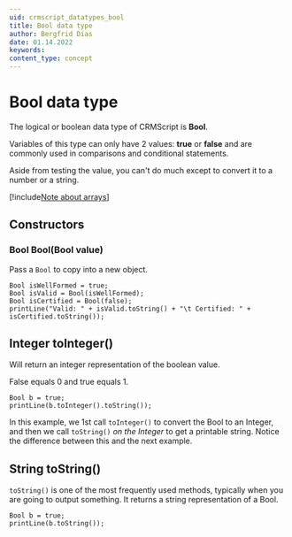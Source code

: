 ```yaml
---
uid: crmscript_datatypes_bool
title: Bool data type
author: Bergfrid Dias
date: 01.14.2022
keywords:
content_type: concept
---
```


# Bool data type

The logical or boolean data type of CRMScript is **Bool**.

Variables of this type can only have 2 values: **true** or **false** and are commonly used in comparisons and conditional statements.

Aside from testing the value, you can't do much except to convert it to a number or a string.

[!include[Note about arrays](includes/note-arrays.md)]

## Constructors

### Bool Bool(Bool value)

Pass a `Bool` to copy into a new object.

```crmscript!
Bool isWellFormed = true;
Bool isValid = Bool(isWellFormed);
Bool isCertified = Bool(false);
printLine("Valid: " + isValid.toString() + "\t Certified: " + isCertified.toString());
```

## Integer toInteger()

Will return an integer representation of the boolean value.

False equals 0 and true equals 1.

```crmscript!
Bool b = true;
printLine(b.toInteger().toString());
```

In this example, we 1st call `toInteger()` to convert the Bool to an Integer, and then we call `toString()` *on the Integer* to get a printable string. Notice the difference between this and the next example.

## String toString()

`toString()` is one of the most frequently used methods, typically when you are going to output something. It returns a string representation of a Bool.

```crmscript!
Bool b = true;
printLine(b.toString());
```
